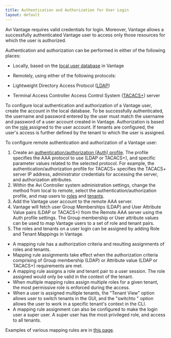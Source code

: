 ```yaml
---
title: Authentication and Authorization for User Login
layout: default
---
```

Avi Vantage requires valid credentials for login. Moreover, Vantage allows a successfully authenticated Vantage user to access only those resources for which the user is authorized.

Authentication and authorization can be performed in either of the following places:

* Locally, based on the <a href="/docs/latest/user-accounts">local user database</a> in Vantage
* Remotely, using either of the following protocols:

* Lightweight Directory Access Protocol (<a href="/docs/latest/ldap-authentication">LDAP</a>)
* Terminal Access Controller Access Control System (<a href="/tacacs-for-avi-vantage-users/">TACACS+</a>) server

To configure local authentication and authorization of a Vantage user, create the account in the local database. To be successfully authenticated, the username and password entered by the user must match the username and password of a user account created in Vantage. Authorization is based on the <a href="/docs/latest/user-account-roles">role </a>assigned to the user account. If tenants are configured, the user's access is further defined by the tenant to which the user is assigned.

To configure remote authentication and authorization of a Vantage user:

1. Create an <a href="/docs/latest/auth-profile">authentication/authorization (Auth) profile</a>. The profile specifies the AAA protocol to use (LDAP or TACACS+), and specific parameter values related to the selected protocol. For example, the authentication/authorization profile for TACACS+ specifies the TACACS+ server IP address, administrator credentials for accessing the server, and authorization attributes.
1. Within the Avi Controller system administration settings, change the method from local to remote, select the authentication/authorization profile, and map users to <a href="/docs/latest/user-account-roles">roles</a> and <a href="/docs/latest/tenants">tenants</a>.
1. Add the Vantage user account to the remote AAA server.
1. Vantage will fetch user Group Memberships (LDAP) and User Attribute Value pairs (LDAP or TACACS+) from the Remote AAA server using the Auth profile settings. The Group membership or User attribute values can be used to map Vantage users to a set of role and tenant pairs.
1. The roles and tenants on a user login can be assigned by adding Role and Tenant Mappings in Vantage.

* A mapping rule has a authorization criteria and resulting assignments of roles and tenants.
* Mapping rule assignments take effect when the authorization criteria comprising of Group membership (LDAP) or Attribute value (LDAP or TACACS+) requirements are met.
* A mapping rule assigns a role and tenant pair to a user session. The role assigned would only be valid in the context of the tenant.
* When multiple mapping rules assign multiple roles for a given tenant, the most permissive role is enforced during the access.
* When a user is assigned multiple tenants, the "Tenant View" option allows user to switch tenants in the GUI, and the "switchto <tenant>" option allows the user to work in a specific tenant's context in the CLI.
* A mapping rule assignment can also be configured to make the login user a super user. A super user has the most privileged role, and access to all tenants.

Examples of various mapping rules are in <a href="/docs/latest/authorization-tenant-and-role-mapping-examples">this page</a>.

 

 </tenant>